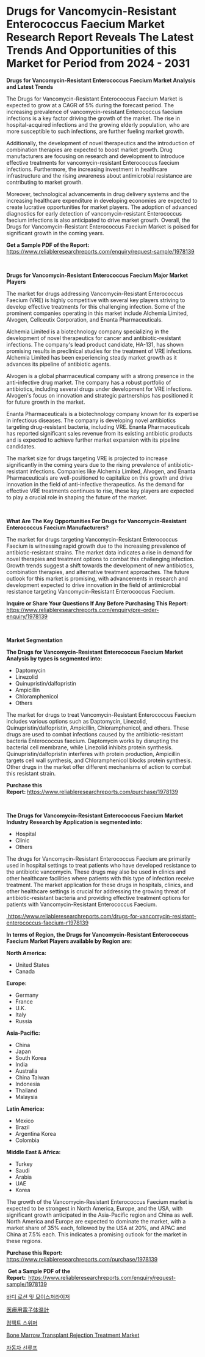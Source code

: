 <p><h1>Drugs for Vancomycin-Resistant Enterococcus Faecium Market Research Report Reveals The Latest Trends And Opportunities of this Market for Period from 2024 - 2031</h1></p><p><strong>Drugs for Vancomycin-Resistant Enterococcus Faecium Market Analysis and Latest Trends</strong></p>
<p><p>The Drugs for Vancomycin-Resistant Enterococcus Faecium Market is expected to grow at a CAGR of 5% during the forecast period. The increasing prevalence of vancomycin-resistant Enterococcus faecium infections is a key factor driving the growth of the market. The rise in hospital-acquired infections and the growing elderly population, who are more susceptible to such infections, are further fueling market growth.</p><p>Additionally, the development of novel therapeutics and the introduction of combination therapies are expected to boost market growth. Drug manufacturers are focusing on research and development to introduce effective treatments for vancomycin-resistant Enterococcus faecium infections. Furthermore, the increasing investment in healthcare infrastructure and the rising awareness about antimicrobial resistance are contributing to market growth.</p><p>Moreover, technological advancements in drug delivery systems and the increasing healthcare expenditure in developing economies are expected to create lucrative opportunities for market players. The adoption of advanced diagnostics for early detection of vancomycin-resistant Enterococcus faecium infections is also anticipated to drive market growth. Overall, the Drugs for Vancomycin-Resistant Enterococcus Faecium Market is poised for significant growth in the coming years.</p></p>
<p><strong>Get a Sample PDF of the Report:&nbsp;</strong> <a href="https://www.reliableresearchreports.com/enquiry/request-sample/1978139">https://www.reliableresearchreports.com/enquiry/request-sample/1978139</a></p>
<p>&nbsp;</p>
<p><strong>Drugs for Vancomycin-Resistant Enterococcus Faecium Major Market Players</strong></p>
<p><p>The market for drugs addressing Vancomycin-Resistant Enterococcus Faecium (VRE) is highly competitive with several key players striving to develop effective treatments for this challenging infection. Some of the prominent companies operating in this market include Alchemia Limited, Alvogen, Cellceutix Corporation, and Enanta Pharmaceuticals.</p><p>Alchemia Limited is a biotechnology company specializing in the development of novel therapeutics for cancer and antibiotic-resistant infections. The company's lead product candidate, HA-131, has shown promising results in preclinical studies for the treatment of VRE infections. Alchemia Limited has been experiencing steady market growth as it advances its pipeline of antibiotic agents.</p><p>Alvogen is a global pharmaceutical company with a strong presence in the anti-infective drug market. The company has a robust portfolio of antibiotics, including several drugs under development for VRE infections. Alvogen's focus on innovation and strategic partnerships has positioned it for future growth in the market.</p><p>Enanta Pharmaceuticals is a biotechnology company known for its expertise in infectious diseases. The company is developing novel antibiotics targeting drug-resistant bacteria, including VRE. Enanta Pharmaceuticals has reported significant sales revenue from its existing antibiotic products and is expected to achieve further market expansion with its pipeline candidates.</p><p>The market size for drugs targeting VRE is projected to increase significantly in the coming years due to the rising prevalence of antibiotic-resistant infections. Companies like Alchemia Limited, Alvogen, and Enanta Pharmaceuticals are well-positioned to capitalize on this growth and drive innovation in the field of anti-infective therapeutics. As the demand for effective VRE treatments continues to rise, these key players are expected to play a crucial role in shaping the future of the market.</p></p>
<p>&nbsp;</p>
<p><strong>What Are The Key Opportunities For Drugs for Vancomycin-Resistant Enterococcus Faecium Manufacturers?</strong></p>
<p><p>The market for drugs targeting Vancomycin-Resistant Enterococcus Faecium is witnessing rapid growth due to the increasing prevalence of antibiotic-resistant strains. The market data indicates a rise in demand for novel therapies and treatment options to combat this challenging infection. Growth trends suggest a shift towards the development of new antibiotics, combination therapies, and alternative treatment approaches. The future outlook for this market is promising, with advancements in research and development expected to drive innovation in the field of antimicrobial resistance targeting Vancomycin-Resistant Enterococcus Faecium.</p></p>
<p><strong>Inquire or Share Your Questions If Any Before Purchasing This Report:</strong> <a href="https://www.reliableresearchreports.com/enquiry/pre-order-enquiry/1978139">https://www.reliableresearchreports.com/enquiry/pre-order-enquiry/1978139</a></p>
<p>&nbsp;</p>
<p><strong>Market Segmentation</strong></p>
<p><strong>The Drugs for Vancomycin-Resistant Enterococcus Faecium Market Analysis by types is segmented into:</strong></p>
<p><ul><li>Daptomycin</li><li>Linezolid</li><li>Quinupristin/dalfopristin</li><li>Ampicillin</li><li>Chloramphenicol</li><li>Others</li></ul></p>
<p><p>The market for drugs to treat Vancomycin-Resistant Enterococcus Faecium includes various options such as Daptomycin, Linezolid, Quinupristin/dalfopristin, Ampicillin, Chloramphenicol, and others. These drugs are used to combat infections caused by the antibiotic-resistant bacteria Enterococcus faecium. Daptomycin works by disrupting the bacterial cell membrane, while Linezolid inhibits protein synthesis. Quinupristin/dalfopristin interferes with protein production, Ampicillin targets cell wall synthesis, and Chloramphenicol blocks protein synthesis. Other drugs in the market offer different mechanisms of action to combat this resistant strain.</p></p>
<p><strong>Purchase this Report:&nbsp;</strong><a href="https://www.reliableresearchreports.com/purchase/1978139">https://www.reliableresearchreports.com/purchase/1978139</a></p>
<p>&nbsp;</p>
<p><strong>The Drugs for Vancomycin-Resistant Enterococcus Faecium Market Industry Research by Application is segmented into:</strong></p>
<p><ul><li>Hospital</li><li>Clinic</li><li>Others</li></ul></p>
<p><p>The drugs for Vancomycin-Resistant Enterococcus Faecium are primarily used in hospital settings to treat patients who have developed resistance to the antibiotic vancomycin. These drugs may also be used in clinics and other healthcare facilities where patients with this type of infection receive treatment. The market application for these drugs in hospitals, clinics, and other healthcare settings is crucial for addressing the growing threat of antibiotic-resistant bacteria and providing effective treatment options for patients with Vancomycin-Resistant Enterococcus Faecium.</p></p>
<p><a href="https://www.reliableresearchreports.com/drugs-for-vancomycin-resistant-enterococcus-faecium-r1978139">&nbsp;https://www.reliableresearchreports.com/drugs-for-vancomycin-resistant-enterococcus-faecium-r1978139</a></p>
<p><strong>In terms of Region, the Drugs for Vancomycin-Resistant Enterococcus Faecium Market Players available by Region are:</strong></p>
<p>
    <p> <strong> North America: </strong>
        <ul>
            <li>United States</li>
            <li>Canada</li>
        </ul>
        </p> 
    <p> <strong> Europe: </strong>
        <ul>
            <li>Germany</li>
            <li>France</li>
            <li>U.K.</li>
            <li>Italy</li>
            <li>Russia</li>
        </ul>
        </p> 
    <p> <strong> Asia-Pacific: </strong>
        <ul>
            <li>China</li>
            <li>Japan</li>
            <li>South Korea</li>
            <li>India</li>
            <li>Australia</li>
            <li>China Taiwan</li>
            <li>Indonesia</li>
            <li>Thailand</li>
            <li>Malaysia</li>
        </ul>
        </p> 
    <p> <strong> Latin America: </strong>
        <ul>
            <li>Mexico</li>
            <li>Brazil</li>
            <li>Argentina Korea</li>
            <li>Colombia</li>
        </ul>
        </p> 
    <p> <strong> Middle East & Africa: </strong>
        <ul>
            <li>Turkey</li>
            <li>Saudi</li>
            <li>Arabia</li>
            <li>UAE</li>
            <li>Korea</li>
        </ul>
    </p>
    </p>
<p><p>The growth of the Vancomycin-Resistant Enterococcus Faecium market is expected to be strongest in North America, Europe, and the USA, with significant growth anticipated in the Asia-Pacific region and China as well. North America and Europe are expected to dominate the market, with a market share of 35% each, followed by the USA at 20%, and APAC and China at 7.5% each. This indicates a promising outlook for the market in these regions.</p></p>
<p><strong>Purchase this Report: </strong><a href="https://www.reliableresearchreports.com/purchase/1978139">https://www.reliableresearchreports.com/purchase/1978139</a></p>
<p>&nbsp;<strong>Get a Sample PDF of the Report:&nbsp;&nbsp;</strong><a href="https://www.reliableresearchreports.com/enquiry/request-sample/1978139">https://www.reliableresearchreports.com/enquiry/request-sample/1978139</a></p>
<p><strong></strong></p>
<p><p><a href="https://github.com/RichardLueilwitz787/Market-Research-Report-List-1/blob/main/595613857780.md">바디 로션 및 모이스처라이저</a></p><p><a href="https://medium.com/@deontestanton2023/%E5%8C%BB%E7%99%82%E7%94%A8%E9%9B%BB%E5%AD%90%E4%BD%93%E6%B8%A9%E8%A8%88%E5%B8%82%E5%A0%B4-%E7%AB%B6%E4%BA%89%E5%88%86%E6%9E%90-%E5%B8%82%E5%A0%B4%E5%8B%95%E5%90%91-2031%E5%B9%B4%E3%81%BE%E3%81%A7%E3%81%AE%E4%BA%88%E6%B8%AC-fe6d42ad3fed">医療用電子体温計</a></p><p><a href="https://github.com/kein8762/Market-Research-Report-List-1/blob/main/747005557781.md">컴팩트 스위퍼</a></p><p><a href="https://github.com/AlysaLedner2023/Market-Research-Report-List-1/blob/main/bone-marrow-transplant-rejection-treatment-market.md">Bone Marrow Transplant Rejection Treatment Market</a></p><p><a href="https://medium.com/@demarcuskuhlman/%EC%9E%90%EB%8F%99%EC%B0%A8-%EC%84%A0%EB%A3%A8%ED%94%84-%EC%8B%9C%EC%9E%A5-%EC%84%B1%EA%B3%B5%EC%A0%81%EC%9D%B8-%EB%B9%84%EC%A6%88%EB%8B%88%EC%8A%A4-%EC%A0%84%EB%9E%B5%EC%9D%98-%EC%97%B4%EC%87%A0-2031%EB%85%84%EA%B9%8C%EC%A7%80-%EC%98%88%EC%B8%A1-8a1dfe8fd2ac">자동차 선루프</a></p></p>